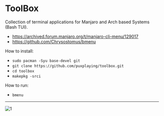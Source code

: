 # ToolBox
Collection of terminal applications for Manjaro and Arch based Systems (Bash TUI).
- https://archived.forum.manjaro.org/t/manjaro-cli-menu/129017
- https://github.com/Chrysostomus/bmenu

How to install:
- ```sudo pacman -Syu base-devel git```
- ```git clone https://github.com/puxplaying/toolbox.git```
- ```cd toolbox```
- ```makepkg -srci```

How to run:
- ```bmenu```

---

![1](https://user-images.githubusercontent.com/28549766/185100401-a39bf9fe-4995-420e-847e-bd7b69567d73.png)
